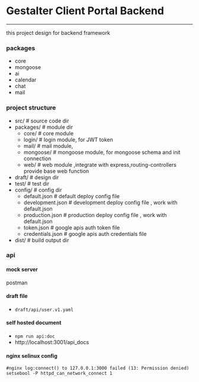 # Gestalter Client Portal Backend
*********************************************************************

this project design for backend framework 

### packages
- core
- mongoose
- ai
- calendar
- chat
- mail

### project structure
- src/    # source code dir
- packages/ # module dir
  - core/ # core module
  - login/ # login module, for JWT token 
  - mail/ # mail module, 
  - mongoose/ # mongoose module, for mongoose schema and init connection
  - web/ # web module ,integrate with express,routing-controllers provide base web function
- draft/ # design dir 
- test/ # test dir
- config/ # config dir
  - default.json    # default deploy config file
  - development.json    # development deploy config file , work with default.json
  - production.json # production deploy config file , work with default.json
  - token.json   # google apis auth token file
  - credentials.json   # google apis auth credentials file
- dist/ # build output dir


### api 
#### mock server
postman
#### draft file 
- `draft/api/user.v1.yaml`
#### self hosted document
- `npm run api:doc`
- http://localhost:3001/api_docs


#### nginx selinux config

```
#nginx log:connect() to 127.0.0.1:3000 failed (13: Permission denied)
setsebool -P httpd_can_network_connect 1
```



